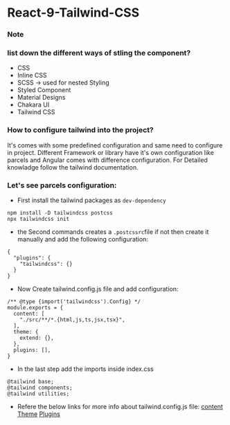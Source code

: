 # React-9-Tailwind-CSS


### Note
### list down the different ways of stling the component?
- CSS
- Inline CSS
- SCSS -> used for nested Styling
- Styled Component
- Material Designs 
- Chakara UI
- Tailwind CSS

### How to configure tailwind into the project?
It's comes with some predefined configuration and same need to configure in project.
Different Framework or library have it's own configuration like parcels and Angular comes with difference configuration.
For Detailed knowladge follow the tailwind documentation.

### Let's see parcels configuration: 

- First install the tailwind packages as `dev-dependency`
```
npm install -D tailwindcss postcss
npx tailwindcss init
```
- the Second commands creates a `.postcssrc`file if not then create it manually and add the following configuration: 
```
{
  "plugins": {
    "tailwindcss": {}
  }
}
```
- Now Create tailwind.config.js file and add configuration: 
```
/** @type {import('tailwindcss').Config} */
module.exports = {
  content: [
    "./src/**/*.{html,js,ts,jsx,tsx}",
  ],
  theme: {
    extend: {},
  },
  plugins: [],
}
```
- In the last step add the imports inside index.css 
```
@tailwind base;
@tailwind components;
@tailwind utilities;
```

- Refere the below links for more info about tailwind.config.js file: 
[content](https://tailwindcss.com/docs/content-configuration)
[Theme](https://tailwindcss.com/docs/theme)
[Plugins](https://tailwindcss.com/docs/plugins)